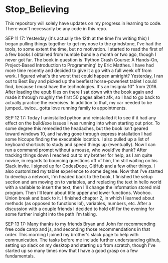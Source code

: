 # Stop_Believing
This repository will solely have updates on my progress in learning to code. There won't necessarily be any code in this repo.

SEP 11 17:
Yesterday (it's actually the 12th at the time I'm writing this) I began pulling things together to get my nose to the grindstone, I've had the tools, to some extent the time, but no motivation. I started to read the first of a few books I obtained from humble bundle a month or two ago, though I never got far. The book in question is 'Python Crash Course: A Hands-On, Project-Based Introduction to Programming' by Eric Matthes. I have had more time recently and decided to give it a go with a full week off from work. I figured what's the worst that could happen amiright? Yesterday, I ran out to Best Buy and picked up the beefiest horse-poweriest tablet I could find, because I must have the technologies. It's an Insignia 10" from 2016. After loading the epub files on there I sat down with the book again and made it through roughly the first 50 pages albeit afk, so I had to go back to actually practice the exercises. In addition to that, my car needed to be jumped...twice...gotta love running family to appointments.



SEP 12 17:
Today I uninstalled python and reinstalled it to see if it had any effect on the build/exe issues I was running into when starting out prior. To some degree this remedied the headaches, but the book isn't geared toward windows 10, and having gone through express installation I had some hiccups finding the executable location. I also pulled up a list of keyboard shortcuts to study and speed things up (eventually). Now I can run a command prompt without a mouse, who would've thunk? After tracking things down I reached out to my brother for help, as I am quite novice, in regards to bouncing questions off of him, I'm still waiting on his Slack invite. I signed up for CodesDope, GitHub and a few other things. I also customized my tablet experience to some degree. Now that I've started to develop a network, I'm headed back to the book, I finished the setup section and am moving on to variables, and replacing the text in hello world with a variable to insert the text, then I'll change the information stored mid program. Then I'll learn about title upper and lower functions. Woohoo. Union break and back to it. I finished chapter 2, in which I learned about methods (as opposed to functions lol), variables, numbers, etc. After a discussion with a couple friends I decided to hold off for the evening for some further insight into the path I'm taking.

SEP 13 17:
Many thanks to my friends Bryan and John for recommending free code camp and js, and seconding those recommendations in that order. This morning I joined my brother's slack page to help with communication. The tasks before me include further understanding github, setting up slack on my desktop and starting up from scratch, though I've started up so many times now that I have a good grasp on a few fundamentals.

